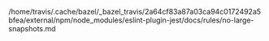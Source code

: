 /home/travis/.cache/bazel/_bazel_travis/2a64cf83a87a03ca94c0172492a5bfea/external/npm/node_modules/eslint-plugin-jest/docs/rules/no-large-snapshots.md